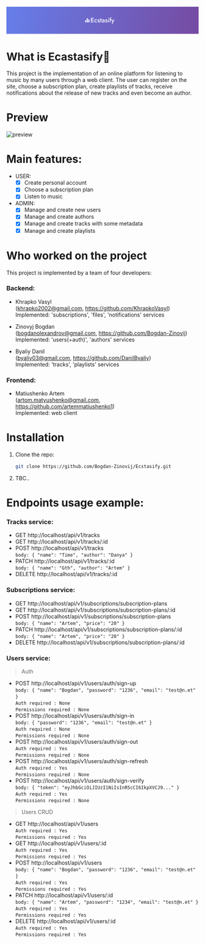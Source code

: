 ![Ecstasify banner](./client/public/banner.png)

# What is Ecastasify🎵

This project is the implementation of an online platform for listening to music by many users through a web client. The user can register on the site, choose a subscription plan, create playlists of tracks, receive notifications about the release of new tracks and even become an author.

# Preview

![preview](https://user-images.githubusercontent.com/71723893/212487021-98b976c7-ab2c-46e0-882c-459024ba6bfb.png)

# Main features:

- USER:
  - [x] Create personal account
  - [x] Choose a subscription plan
  - [x] Listen to music
- ADMIN:
  - [x] Manage and create new users
  - [x] Manage and create authors
  - [x] Manage and create tracks with some metadata
  - [x] Manage and create playlists <br>

# Who worked on the project

This project is implemented by a team of four developers:

### Backend:

- Khrapko Vasyl <br>
  (khrapko2002@gmail.com, https://github.com/KhrapkoVasyl) <br>
  Implemented: 'subscriptions', 'files', 'notifications' services

- Zinovyj Bogdan <br>
  (bogdanolexandrov@gmail.com, https://github.com/Bogdan-Zinovij) <br>
  Implemented: 'users(+auth)', 'authors' services

- Byaliy Danil <br>
  (byaliy03@gmail.com, https://github.com/DanilByaliy) <br>
  Implemented: 'tracks', 'playlists' services

### Frontend:

- Matiushenko Artem <br>
  (artom.matyushenko@gmail.com, https://github.com/artemmatiushenko1) <br>
  Implemented: web client <br>

# Installation

1. Clone the repo:
   ```sh
   git clone https://github.com/Bogdan-Zinovij/Ecstasify.git
   ```
2. TBC..<br>

# Endpoints usage example:

### Tracks service:

- GET http://localhost/api/v1/tracks
- GET http://localhost/api/v1/tracks/:id
- POST http://localhost/api/v1/tracks <br>
  `body: {
    "name": "Time",
    "author": "Danya"
}`
- PATCH http://localhost/api/v1/tracks/:id <br>
  `body: {
    "name": "Gth",
    "author": "Artem"
}`
- DELETE http://localhost/api/v1/tracks/:id <br>

### Subscriptions service:

- GET http://localhost/api/v1/subscriptions/subscription-plans
- GET http://localhost/api/v1/subscriptions/subscription-plans/:id
- POST http://localhost/api/v1/subscriptions/subscription-plans <br>
  `body: {
    "name": "Artem",
    "price": "20"
}`
- PATCH http://localhost/api/v1/subscriptions/subscription-plans/:id <br>
  `body: {
    "name": "Artem",
    "price": "20"
}`
- DELETE http://localhost/api/v1/subscriptions/subscription-plans/:id

### Users service:

> Auth

- POST http://localhost/api/v1/users/auth/sign-up <br>
  `body: {
    "name": "Bogdan",
    "password": "1236",
    "email": "test@n.et"
}`<br>
  `Auth required : None` <br>
  `Permissions required : None`
- POST http://localhost/api/v1/users/auth/sign-in <br>
  `body: {
    "password": "1236",
    "email": "test@n.et"
}`<br>
  `Auth required : None` <br>
  `Permissions required : None`
- POST http://localhost/api/v1/users/auth/sign-out <br>
  `Auth required : Yes` <br>
  `Permissions required : None`
- POST http://localhost/api/v1/users/auth/sign-refresh <br>
  `Auth required : Yes` <br>
  `Permissions required : None`
- POST http://localhost/api/v1/users/auth/sign-verify <br>
  `body: {
    "token": "eyJhbGciOiJIUzI1NiIsInR5cCI6IkpXVCJ9..."
}`<br>
  `Auth required : Yes` <br>
  `Permissions required : None`

> Users CRUD

- GET http://localhost/api/v1/users <br>
  `Auth required : Yes` <br>
  `Permissions required : Yes`
- GET http://localhost/api/v1/users/:id <br>
  `Auth required : Yes` <br>
  `Permissions required : Yes`
- POST http://localhost/api/v1/users <br>
  `body: {
    "name": "Bogdan",
    "password": "1236",
    "email": "test@n.et"
}`<br>
  `Auth required : Yes` <br>
  `Permissions required : Yes`
- PATCH http://localhost/api/v1/users/:id <br>
  `body: {
    "name": "Artem",
    "password": "1234",
    "email": "test@n.et"
}`<br>
  `Auth required : Yes` <br>
  `Permissions required : Yes`
- DELETE http://localhost/api/v1/users/:id <br>
  `Auth required : Yes` <br>
  `Permissions required : Yes`
